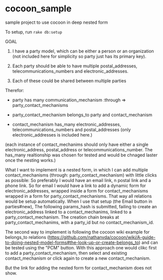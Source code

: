 cocoon_sample
=============

sample project to use cocoon in deep nested form

To setup, run `rake db:setup`

GOAL

1. I have a party model, which can be either a person or an organization (not included here for simplicity so party just has its primary key).

2. Each party should be able to have multiple postal_addresses, telecommunications_numbers and electronic_addresses. 

3. Each of these could be shared between multiple parties


Therefor:

- party has many communication_mechanism :through => party_contact_mechanisms

- party_contact_mechanism belongs_to party and contact_mechanism

- contact_mechanism has_many electronic_addresses, telecommunications_numbers and postal_addresses (only electronic_addresses is included here.)

(each instance of contact_mechanims should only have either a single electronic_address, postal_address or telecommunications_number. 
The has_many realtionship was chosen for tested and would be chnaged laster once the nesting works.)

What I want to implement is a nested form, in which I can add multiple contact_mechanisms 
(through: party_contact_mechanism) with little clicks as possible: So preferably I would have an email link, 
n postal link and a phone link. So for email I would have a link to add a dynamic form for electronic_addresses, 
wrapped inside a form for contact_mechanisms wrapped in a form for party_contact_mechanisms. 
That way all relations would be setup automatically. 
When I use that setup (the Email button in parties#new), The following params_hash is submitted, failing to create an 
electronic_address linked to a contact_mechanims, linked to a party_contact_mechanism. The creation chain breaks at party_contact_mechanims, with a party_id but no contact_mechanism_id.

The second way to implement is following the cocoon wiki example for belongs_to relations (https://github.com/nathanvda/cocoon/wiki/A-guide-to-doing-nested-model-forms#the-look-up-or-create-belongs_to) and can be tested using the "PCM" button.
With this approach one would clikc first to add a party_contact_mechanism, then select and existing contact_mechanism or click again to create a new contact_mechanism.

But the link for adding the nested form for contact_mechanism does not show. 


